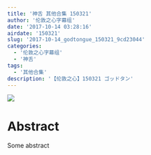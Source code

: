 ```yaml
---
title: '神舌 其他合集 150321'
author: '伦敦之心字幕组'
date: '2017-10-14 03:28:16'
airdate: '150321'
slug: '2017-10-14_godtongue_150321_9cd23044'
categories: 
  - '伦敦之心字幕组'
  - '神舌'
tags: 
  - '其他合集'
description: '【伦敦之心】150321 ゴッドタン'
---
```


![](https://i.imgur.com/dlAfBfq.jpg)
# Abstract
Some abstract
